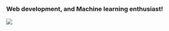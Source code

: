 ### Web development, and Machine learning enthusiast!
![](https://komarev.com/ghpvc/?username=nealmick)
